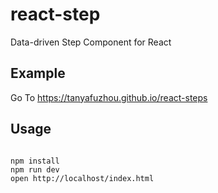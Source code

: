 # react-step

Data-driven Step Component for React

## Example

Go To https://tanyafuzhou.github.io/react-steps

## Usage

``` 

npm install
npm run dev
open http://localhost/index.html

```


